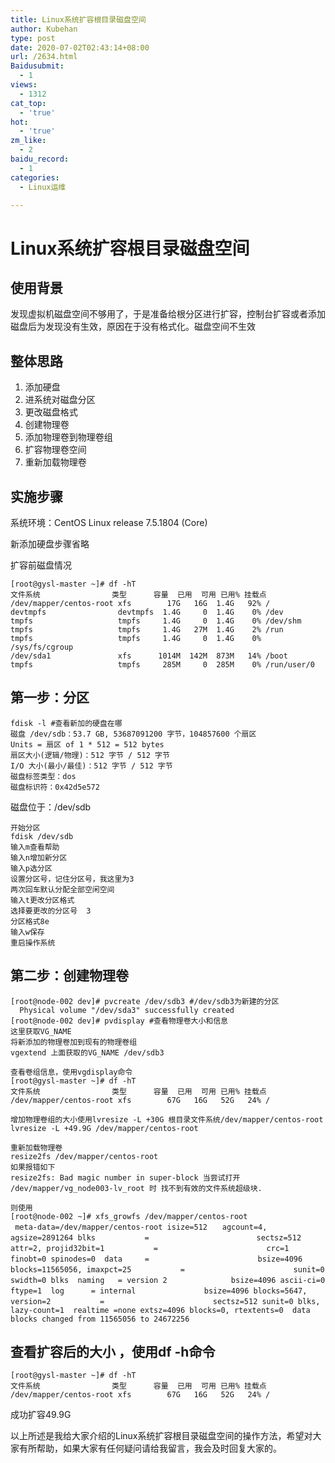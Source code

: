 ```yaml
---
title: Linux系统扩容根目录磁盘空间
author: Kubehan
type: post
date: 2020-07-02T02:43:14+08:00
url: /2634.html
Baidusubmit:
  - 1
views:
  - 1312
cat_top:
  - 'true'
hot:
  - 'true'
zm_like:
  - 2
baidu_record:
  - 1
categories:
  - Linux运维

---
```

# Linux系统扩容根目录磁盘空间

## 使用背景

发现虚拟机磁盘空间不够用了，于是准备给根分区进行扩容，控制台扩容或者添加磁盘后为发现没有生效，原因在于没有格式化。磁盘空间不生效

## 整体思路

  1. 添加硬盘
  2. 进系统对磁盘分区
  3. 更改磁盘格式
  4. 创建物理卷
  5. 添加物理卷到物理卷组
  6. 扩容物理卷空间
  7. 重新加载物理卷

## 实施步骤

系统环境：CentOS Linux release 7.5.1804 (Core)

新添加硬盘步骤省略

扩容前磁盘情况

<pre><code class="language-shell">[root@gysl-master ~]# df -hT
文件系统                类型      容量  已用  可用 已用% 挂载点
/dev/mapper/centos-root xfs        17G   16G  1.4G   92% /
devtmpfs                devtmpfs  1.4G     0  1.4G    0% /dev
tmpfs                   tmpfs     1.4G     0  1.4G    0% /dev/shm
tmpfs                   tmpfs     1.4G   27M  1.4G    2% /run
tmpfs                   tmpfs     1.4G     0  1.4G    0% /sys/fs/cgroup
/dev/sda1               xfs      1014M  142M  873M   14% /boot
tmpfs                   tmpfs     285M     0  285M    0% /run/user/0</code></pre>

## 第一步：分区

<pre><code class="language-shell">fdisk -l #查看新加的硬盘在哪
磁盘 /dev/sdb：53.7 GB, 53687091200 字节，104857600 个扇区
Units = 扇区 of 1 * 512 = 512 bytes
扇区大小(逻辑/物理)：512 字节 / 512 字节
I/O 大小(最小/最佳)：512 字节 / 512 字节
磁盘标签类型：dos
磁盘标识符：0x42d5e572</code></pre>

磁盘位于：/dev/sdb

<pre><code class="language-shell">开始分区
fdisk /dev/sdb
输入m查看帮助
输入n增加新分区
输入p选分区
设置分区号，记住分区号，我这里为3
两次回车默认分配全部空闲空间
输入t更改分区格式
选择要更改的分区号  3
分区格式8e
输入w保存
重启操作系统</code></pre>

## 第二步：创建物理卷

<pre><code class="language-shell">[root@node-002 dev]# pvcreate /dev/sdb3 #/dev/sdb3为新建的分区
  Physical volume "/dev/sda3" successfully created
[root@node-002 dev]# pvdisplay #查看物理卷大小和信息
这里获取VG_NAME
将新添加的物理卷加到现有的物理卷组
vgextend 上面获取的VG_NAME /dev/sdb3

查看卷组信息，使用vgdisplay命令
[root@gysl-master ~]# df -hT
文件系统                类型      容量  已用  可用 已用% 挂载点
/dev/mapper/centos-root xfs        67G   16G   52G   24% /

增加物理卷组的大小使用lvresize -L +30G 根目录文件系统/dev/mapper/centos-root
lvresize -L +49.9G /dev/mapper/centos-root

重新加载物理卷
resize2fs /dev/mapper/centos-root
如果报错如下
resize2fs: Bad magic number in super-block 当尝试打开 /dev/mapper/vg_node003-lv_root 时 找不到有效的文件系统超级块.

则使用
[root@node-002 ~]# xfs_growfs /dev/mapper/centos-root
 meta-data=/dev/mapper/centos-root isize=512　　agcount=4, agsize=2891264 blks 　　　　　　=                        sectsz=512 　attr=2, projid32bit=1 　　　　　　= 　　　　　　　　　　　　　　crc=1 　　　 finobt=0 spinodes=0  data     = 　　　　　　　　　　　　　　bsize=4096  blocks=11565056, imaxpct=25 　　　　　　= 　　　　　　　　　　　　　　sunit=0 swidth=0 blks  naming   = version 2 　　　　　　　　bsize=4096 ascii-ci=0 ftype=1  log 　　　= internal 　　　　　　　　 bsize=4096 blocks=5647, version=2 　　　　　　= 　　　　　　　　　　　　　　sectsz=512 sunit=0 blks, lazy-count=1  realtime =none extsz=4096 blocks=0, rtextents=0  data blocks changed from 11565056 to 24672256</code></pre>

## 查看扩容后的大小 ，使用df -h命令

<pre><code class="language-shell">[root@gysl-master ~]# df -hT
文件系统                类型      容量  已用  可用 已用% 挂载点
/dev/mapper/centos-root xfs        67G   16G   52G   24% /</code></pre>

成功扩容49.9G

以上所述是我给大家介绍的Linux系统扩容根目录磁盘空间的操作方法，希望对大家有所帮助，如果大家有任何疑问请给我留言，我会及时回复大家的。